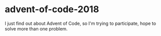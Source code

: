 # advent-of-code-2018
I just find out about Advent of Code, so I'm trying to participate, hope to solve more than one problem.
